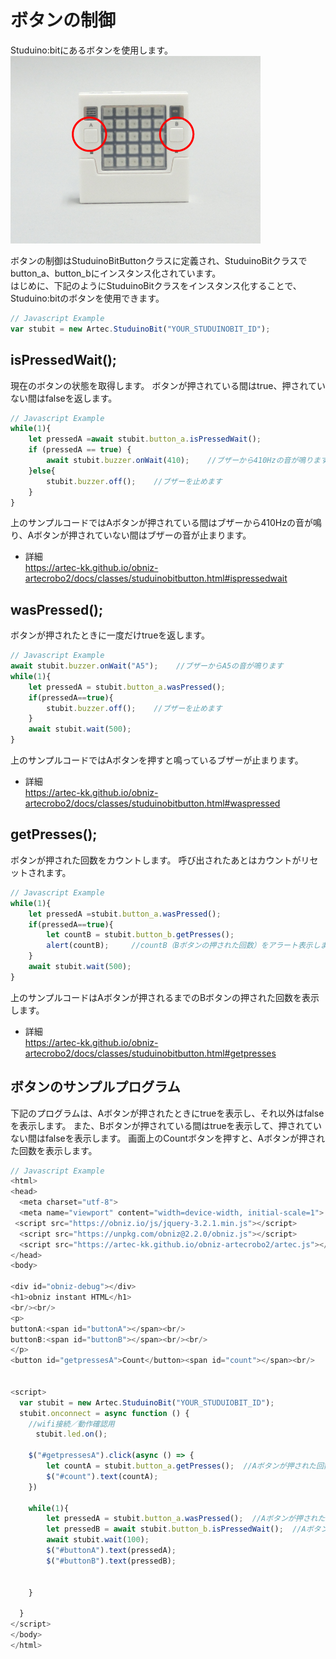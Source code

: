 # ボタンの制御
Studuino:bitにあるボタンを使用します。</br>
![](./image/button.png)

ボタンの制御はStuduinoBitButtonクラスに定義され、StuduinoBitクラスでbutton_a、button_bにインスタンス化されています。</br>
はじめに、下記のようにStuduinoBitクラスをインスタンス化することで、Studuino:bitのボタンを使用できます。
```Javascript
// Javascript Example
var stubit = new Artec.StuduinoBit("YOUR_STUDUINOBIT_ID");
```
## isPressedWait();
現在のボタンの状態を取得します。
ボタンが押されている間はtrue、押されていない間はfalseを返します。

```Javascript
// Javascript Example
while(1){
    let pressedA =await stubit.button_a.isPressedWait();
    if (pressedA == true) {
        await stubit.buzzer.onWait(410);    //ブザーから410Hzの音が鳴ります
    }else{
        stubit.buzzer.off();    //ブザーを止めます
    }
}
```
上のサンプルコードではAボタンが押されている間はブザーから410Hzの音が鳴り、Aボタンが押されていない間はブザーの音が止まります。
* 詳細</br>
https://artec-kk.github.io/obniz-artecrobo2/docs/classes/studuinobitbutton.html#ispressedwait
## wasPressed();
ボタンが押されたときに一度だけtrueを返します。

```Javascript
// Javascript Example
await stubit.buzzer.onWait("A5");    //ブザーからA5の音が鳴ります
while(1){
    let pressedA = stubit.button_a.wasPressed();
    if(pressedA==true){
        stubit.buzzer.off();    //ブザーを止めます
    }
    await stubit.wait(500);
}
```
上のサンプルコードではAボタンを押すと鳴っているブザーが止まります。
* 詳細</br>
https://artec-kk.github.io/obniz-artecrobo2/docs/classes/studuinobitbutton.html#waspressed


## getPresses();
ボタンが押された回数をカウントします。
呼び出されたあとはカウントがリセットされます。
```Javascript
// Javascript Example
while(1){
    let pressedA =stubit.button_a.wasPressed();
    if(pressedA==true){
        let countB = stubit.button_b.getPresses();
        alert(countB);     //countB（Bボタンの押された回数）をアラート表示します
    }
    await stubit.wait(500);
}

```
上のサンプルコードはAボタンが押されるまでのBボタンの押された回数を表示します。
* 詳細</br>
https://artec-kk.github.io/obniz-artecrobo2/docs/classes/studuinobitbutton.html#getpresses

## ボタンのサンプルプログラム
下記のプログラムは、Aボタンが押されたときにtrueを表示し、それ以外はfalseを表示します。
また、Bボタンが押されている間はtrueを表示して、押されていない間はfalseを表示します。
画面上のCountボタンを押すと、Aボタンが押された回数を表示します。
```Javascript
// Javascript Example
<html>
<head>
  <meta charset="utf-8">
  <meta name="viewport" content="width=device-width, initial-scale=1">
 <script src="https://obniz.io/js/jquery-3.2.1.min.js"></script>
  <script src="https://unpkg.com/obniz@2.2.0/obniz.js"></script>
  <script src="https://artec-kk.github.io/obniz-artecrobo2/artec.js"></script>
</head>
<body>

<div id="obniz-debug"></div>
<h1>obniz instant HTML</h1>
<br/><br/>
<p>
buttonA:<span id="buttonA"></span><br/>
buttonB:<span id="buttonB"></span><br/><br/>
</p>
<button id="getpressesA">Count</button><span id="count"></span><br/>


<script>
  var stubit = new Artec.StuduinoBit("YOUR_STUDUIOBIT_ID");
  stubit.onconnect = async function () {
    //wifi接続／動作確認用
    　stubit.led.on();
    
    $("#getpressesA").click(async () => {
        let countA = stubit.button_a.getPresses();  //Aボタンが押された回数を返します
        $("#count").text(countA);
    })
    
    while(1){
        let pressedA = stubit.button_a.wasPressed();  //Aボタンが押されたときにtrueを返します
        let pressedB = await stubit.button_b.isPressedWait();  //Aボタンが押されている間はtrueを返します
        await stubit.wait(100);
        $("#buttonA").text(pressedA); 
        $("#buttonB").text(pressedB);
      

    }

  }
</script>
</body>
</html>
```


